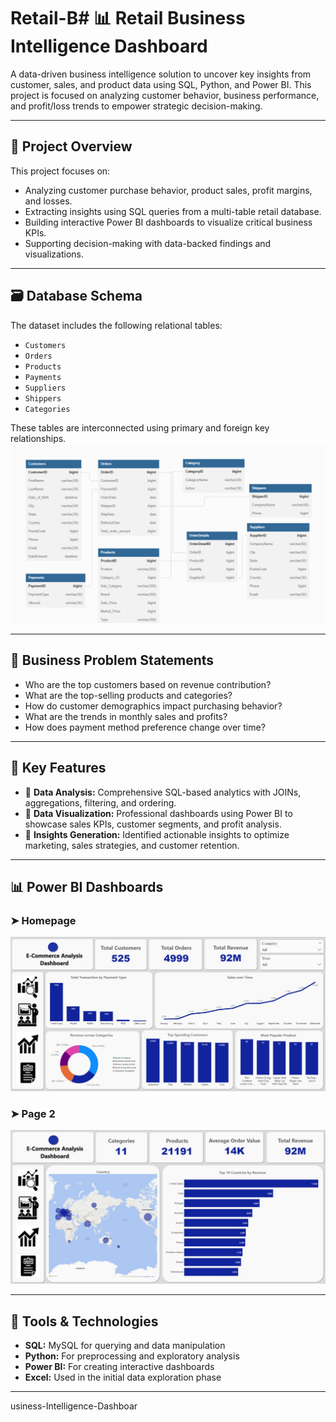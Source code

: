 # Retail-B# 📊 Retail Business Intelligence Dashboard

A data-driven business intelligence solution to uncover key insights from customer, sales, and product data using SQL, Python, and Power BI. This project is focused on analyzing customer behavior, business performance, and profit/loss trends to empower strategic decision-making.

---

## 🚀 Project Overview

This project focuses on:
- Analyzing customer purchase behavior, product sales, profit margins, and losses.
- Extracting insights using SQL queries from a multi-table retail database.
- Building interactive Power BI dashboards to visualize critical business KPIs.
- Supporting decision-making with data-backed findings and visualizations.

---

## 🗃️ Database Schema

The dataset includes the following relational tables:
- `Customers`
- `Orders`
- `Products`
- `Payments`
- `Suppliers`
- `Shippers`
- `Categories`

These tables are interconnected using primary and foreign key relationships.  
![Database Schema](https://github.com/mayurpaunikar7/customer-behavior-sql-analytics/blob/main/SCHEMA/Customer_Database_Schema.JPG.png)

---

## 🧠 Business Problem Statements

- Who are the top customers based on revenue contribution?
- What are the top-selling products and categories?
- How do customer demographics impact purchasing behavior?
- What are the trends in monthly sales and profits?
- How does payment method preference change over time?

---

## 🔎 Key Features

- 📌 **Data Analysis:** Comprehensive SQL-based analytics with JOINs, aggregations, filtering, and ordering.
- 📌 **Data Visualization:** Professional dashboards using Power BI to showcase sales KPIs, customer segments, and profit analysis.
- 📌 **Insights Generation:** Identified actionable insights to optimize marketing, sales strategies, and customer retention.

---

## 📊 Power BI Dashboards

### ➤ Homepage
![Dashboard Home](https://github.com/mayurpaunikar7/customer-behavior-sql-analytics/blob/main/SCHEMA/Dashboard%20Home%20Page.jpeg)

### ➤ Page 2
![Dashboard Page 2](https://github.com/mayurpaunikar7/customer-behavior-sql-analytics/blob/main/SCHEMA/Dashboard%20Page%202.jpeg)

---

## 🧪 Tools & Technologies

- **SQL:** MySQL for querying and data manipulation
- **Python:** For preprocessing and exploratory analysis
- **Power BI:** For creating interactive dashboards
- **Excel:** Used in the initial data exploration phase

---


usiness-Intelligence-Dashboar
